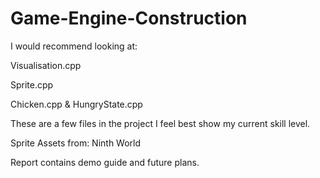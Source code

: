 # Game-Engine-Construction

I would recommend looking at:

Visualisation.cpp

Sprite.cpp

Chicken.cpp & HungryState.cpp

These are a few files in the project I feel best show my current skill level.

Sprite Assets from: Ninth World

Report contains demo guide and future plans.
